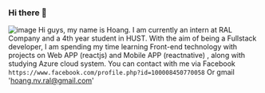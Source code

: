 ### Hi there 👋

![image](https://github.com/rddigital/web-ui-NNCNC/blob/main/photo/reactjs.jpg)
Hi guys, my name is Hoang. I am currently an intern at RAL Company and a 4th year student in HUST. 
With the aim of being a Fullstack developer, I am spending my time learning Front-end technology with projects on Web APP (reactjs) and Mobile APP (reactnative) , along with studying Azure cloud system.
You can contact with me via Facebook `https://www.facebook.com/profile.php?id=100008450770058`
Or gmail 'hoang.nv.ral@gmail.com'
